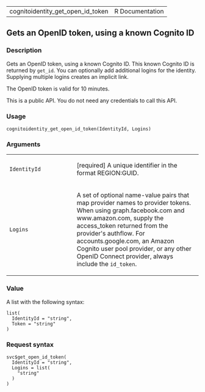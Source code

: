 <table style="width: 100%;">
<tbody>
<tr class="odd">
<td>cognitoidentity_get_open_id_token</td>
<td style="text-align: right;">R Documentation</td>
</tr>
</tbody>
</table>

## Gets an OpenID token, using a known Cognito ID

### Description

Gets an OpenID token, using a known Cognito ID. This known Cognito ID is
returned by `get_id`. You can optionally add additional logins for the
identity. Supplying multiple logins creates an implicit link.

The OpenID token is valid for 10 minutes.

This is a public API. You do not need any credentials to call this API.

### Usage

    cognitoidentity_get_open_id_token(IdentityId, Logins)

### Arguments

<table>
<colgroup>
<col style="width: 35%" />
<col style="width: 65%" />
</colgroup>
<tbody>
<tr class="odd">
<td><code
id="cognitoidentity_get_open_id_token_:_IdentityId">IdentityId</code></td>
<td><p>[required] A unique identifier in the format
REGION:GUID.</p></td>
</tr>
<tr class="even">
<td><code
id="cognitoidentity_get_open_id_token_:_Logins">Logins</code></td>
<td><p>A set of optional name-value pairs that map provider names to
provider tokens. When using graph.facebook.com and www.amazon.com,
supply the access_token returned from the provider's authflow. For
accounts.google.com, an Amazon Cognito user pool provider, or any other
OpenID Connect provider, always include the
<code>id_token</code>.</p></td>
</tr>
</tbody>
</table>

### Value

A list with the following syntax:

    list(
      IdentityId = "string",
      Token = "string"
    )

### Request syntax

    svc$get_open_id_token(
      IdentityId = "string",
      Logins = list(
        "string"
      )
    )
